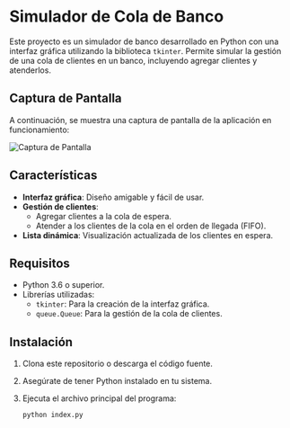 # Simulador de Cola de Banco

Este proyecto es un simulador de banco desarrollado en Python con una interfaz gráfica utilizando la biblioteca `tkinter`. Permite simular la gestión de una cola de clientes en un banco, incluyendo agregar clientes y atenderlos.

## Captura de Pantalla

A continuación, se muestra una captura de pantalla de la aplicación en funcionamiento:

![Captura de Pantalla](https://github.com/codestiven/Simulador-de-banco/blob/main/Captura%20de%20pantalla%202025-01-24%20152815.png)

## Características

- **Interfaz gráfica**: Diseño amigable y fácil de usar.
- **Gestión de clientes**:
  - Agregar clientes a la cola de espera.
  - Atender a los clientes de la cola en el orden de llegada (FIFO).
- **Lista dinámica**: Visualización actualizada de los clientes en espera.

## Requisitos

- Python 3.6 o superior.
- Librerías utilizadas:
  - `tkinter`: Para la creación de la interfaz gráfica.
  - `queue.Queue`: Para la gestión de la cola de clientes.

## Instalación

1. Clona este repositorio o descarga el código fuente.
2. Asegúrate de tener Python instalado en tu sistema.
3. Ejecuta el archivo principal del programa:

   ```bash
   python index.py
